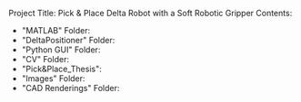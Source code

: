 Project Title: Pick & Place Delta Robot with a Soft Robotic Gripper 
Contents:
- "MATLAB" Folder:
- "DeltaPositioner" Folder:
- "Python GUI" Folder:
- "CV" Folder:
- "Pick&Place_Thesis":
- "Images" Folder:
- "CAD Renderings" Folder:
